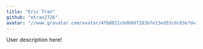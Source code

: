 ```yaml
---
title: "Eric Tran"
github: "etran2726"
avatar: "//www.gravatar.com/avatar/4fb8011c6d660f283b7e13ed53cdc03e?d=identicon"
---
```


User description here!
